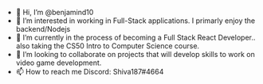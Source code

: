 - 👋 Hi, I’m @benjamind10
- 👀 I’m interested in working in Full-Stack applications. I primarly enjoy the backend/Nodejs 
- 🌱 I’m currently in the process of becoming a Full Stack React Developer.. also taking the CS50 Intro to Computer Science course.
- 💞️ I’m looking to collaborate on projects that will develop skills to work on video game development.
- 📫 How to reach me Discord: Shiva187#4664

<!---
benjamind10/benjamind10 is a ✨ special ✨ repository because its `README.md` (this file) appears on your GitHub profile.
You can click the Preview link to take a look at your changes.
--->
